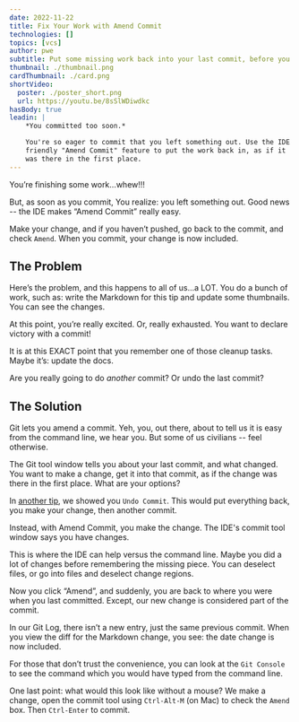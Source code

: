 ```yaml
---
date: 2022-11-22
title: Fix Your Work with Amend Commit
technologies: []
topics: [vcs]
author: pwe
subtitle: Put some missing work back into your last commit, before you push.
thumbnail: ./thumbnail.png
cardThumbnail: ./card.png
shortVideo:
  poster: ./poster_short.png
  url: https://youtu.be/8sSlWDiwdkc
hasBody: true
leadin: |
    *You committed too soon.*

    You're so eager to commit that you left something out. Use the IDE's 
    friendly "Amend Commit" feature to put the work back in, as if it 
    was there in the first place.
---
```


You’re finishing some work…whew!!! 

But, as soon as you commit, You realize: you left something out. 
Good news -- the IDE makes “Amend Commit” really easy. 

Make your change, and if you haven’t pushed, go back to the commit, and check `Amend`. 
When you commit, your change is now included.

## The Problem

Here’s the problem, and this happens to all of us...a LOT. 
You do a bunch of work, such as: write the Markdown for this tip and update some thumbnails. 
You can see the changes.


At this point, you’re really excited.
Or, really exhausted.
You want to declare victory with a commit!

It is at this EXACT point that you remember one of those cleanup tasks.
Maybe it’s: update the docs.

Are you really going to do *another* commit? Or undo the last commit?

## The Solution

Git lets you amend a commit. 
Yeh, you, out there, about to tell us it is easy from the command line, we hear you. 
But some of us civilians -- feel otherwise.

The Git tool window tells you about your last commit, and what changed.
You want to make a change, get it into that commit, as if the change was there in the first place. 
What are your options?

In [another tip](../undo-last-commit/), we showed you `Undo Commit`. 
This would put everything back, you make your change, then another commit.

Instead, with Amend Commit, you make the change.
The IDE's commit tool window says you have changes.

This is where the IDE can help versus the command line. 
Maybe you did a lot of changes before remembering the missing piece. 
You can deselect files, or go into files and deselect change regions.

Now you click “Amend”, and suddenly, you are back to where you were when you last committed. 
Except, our new change is considered part of the commit.

In our Git Log, there isn’t a new entry, just the same previous commit. 
When you view the diff for the Markdown change, you see: the date change is now included.

For those that don’t trust the convenience, you can look at the `Git Console` to see the command which you would have typed from the command line.

One last point: what would this look like without a mouse? 
We make a change, open the commit tool using `Ctrl-Alt-M` (on Mac) to check the `Amend` box.
Then `Ctrl-Enter` to commit.
